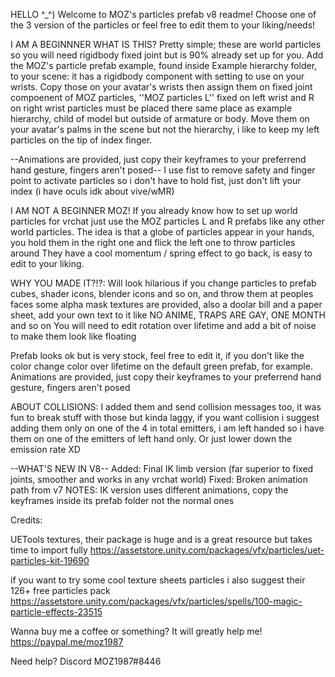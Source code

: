 HELLO ^_^) Welcome to MOZ's particles prefab v8 readme!
Choose one of the 3 version of the particles or feel free to edit them to your liking/needs!

I AM A BEGINNNER WHAT IS THIS?
Pretty simple; these are world particles so you will need rigidbody fixed joint but is 90% already set up for you. 
Add the MOZ's particle prefab example, found inside Example hierarchy folder, to your scene: it has a rigidbody component with setting to use on your wrists.
Copy those on your avatar's wrists then assign them on fixed joint compoenent of MOZ particles, ''MOZ particles L'' fixed on left wrist and R on right wrist
particles must be placed there same place as example hierarchy, child of model but outside of armature or body. 
Move them on your avatar's palms in the scene but not the hierarchy, i like to keep my left particles on the tip of index finger.

--Animations are provided, just copy their keyframes to your preferrend hand gesture, fingers aren't posed--
I use fist to remove safety and finger point to activate particles so i don't have to hold fist, just don't lift your index (i have oculs idk about vive/wMR)

I AM NOT A BEGINNER MOZ!
If you already know how to set up world particles for vrchat just use the MOZ particles L and R prefabs like any other world particles.
The idea is that a globe of particles appear in your hands, you hold them in the right one and flick the left one to throw particles around
They have a cool momentum / spring effect to go back, is easy to edit to your liking.

WHY YOU MADE IT?!?:
Will look hilarious if you change particles to prefab cubes, shader icons, blender icons and so on, and throw them at peoples faces
some alpha mask textures are provided, also a doolar bill and a paper sheet, add your own text to it like NO ANIME, TRAPS ARE GAY, ONE MONTH and so on
You will need to edit rotation over lifetime and add a bit of noise to make them look like floating

Prefab looks ok but is very stock, feel free to edit it, if you don't like the color change color over lifetime on the default green prefab, for example.
Animations are provided, just copy their keyframes to your preferrend hand gesture, fingers aren't posed

ABOUT COLLISIONS:
I added them and send collision messages too, it was fun to break stuff with those but kinda laggy,
if you want collision i suggest adding them only on one of the 4 in total emitters, 
i am left handed so i have them on one of the emitters of left hand only.
Or just lower down the emission rate XD

--WHAT'S NEW IN V8--
Added: Final IK limb version (far superior to fixed joints, smoother and works in any vrchat world)
Fixed: Broken animation path from v7
NOTES: IK version uses different animations, copy the keyframes inside its prefab folder not the normal ones


Credits: 

UETools textures, their package is huge and is a great resource but takes time to import fully
https://assetstore.unity.com/packages/vfx/particles/uet-particles-kit-19690

if you want to try some cool texture sheets particles i also suggest their 126+ free particles pack 
https://assetstore.unity.com/packages/vfx/particles/spells/100-magic-particle-effects-23515

Wanna buy me a coffee or something? It will greatly help me!
https://paypal.me/moz1987

Need help?			Discord	MOZ1987#8446
